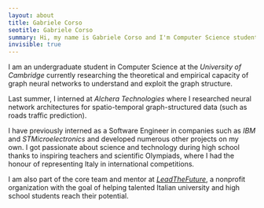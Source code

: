 ```yaml
---
layout: about
title: Gabriele Corso
seotitle: Gabriele Corso
summary: Hi, my name is Gabriele Corso and I'm Computer Science student at the University of Cambridge
invisible: true
---
```


I am an undergraduate student in Computer Science at the *University of Cambridge* currently researching the theoretical and empirical capacity of graph neural networks to understand and exploit the graph structure.

Last summer, I interned at *Alchera Technologies* where I researched neural network architectures for spatio-temporal graph-structured data (such as roads traffic prediction). 

I have previously interned as a Software Engineer in companies such as *IBM* and *STMicroelectronics* and developed numerous other projects on my own. I got passionate about science and technology during high school thanks to inspiring teachers and scientific Olympiads, where I had the honour of representing Italy in international competitions.

I am also part of the core team and mentor at *[LeadTheFuture](https://leadthefuture.tech)*, a nonprofit organization with the goal of helping talented Italian university and high school students reach their potential.